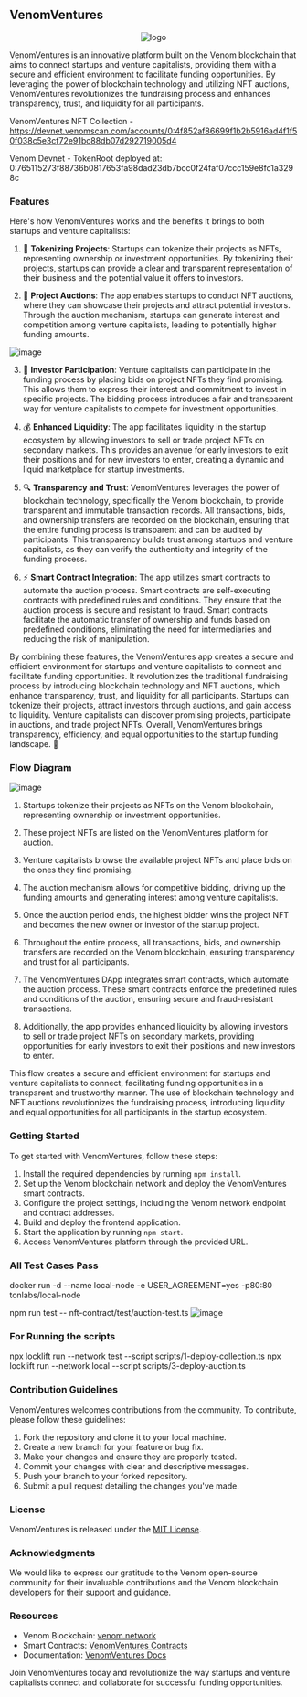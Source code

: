 ## VenomVentures

<p align="center">
  <img src="https://github.com/legendarykamal/VenomVentures/assets/95926324/88e86cb7-0d44-4f4d-a65b-64ab5bf1bd00" alt="logo" />
</p>

VenomVentures is an innovative platform built on the Venom blockchain that aims to connect startups and venture capitalists, providing them with a secure and efficient environment to facilitate funding opportunities. By leveraging the power of blockchain technology and utilizing NFT auctions, VenomVentures revolutionizes the fundraising process and enhances transparency, trust, and liquidity for all participants.

VenomVentures NFT Collection - https://devnet.venomscan.com/accounts/0:4f852af86699f1b2b5916ad4f1f50f038c5e3cf72e91bc88db07d292719005d4

Venom Devnet - TokenRoot deployed at: 0:765115273f88736b0817653fa98dad23db7bcc0f24faf07ccc159e8fc1a3298c
### Features

Here's how VenomVentures works and the benefits it brings to both startups and venture capitalists: 

1. 🚀 **Tokenizing Projects**: Startups can tokenize their projects as NFTs, representing ownership or investment opportunities. By tokenizing their projects, startups can provide a clear and transparent representation of their business and the potential value it offers to investors.

2. 🎯 **Project Auctions**: The app enables startups to conduct NFT auctions, where they can showcase their projects and attract potential investors. Through the auction mechanism, startups can generate interest and competition among venture capitalists, leading to potentially higher funding amounts.

![image](https://github.com/legendarykamal/VenomVentures/assets/95926324/3231c480-e26e-47e3-a948-68c518f73e70)

3. 💼 **Investor Participation**: Venture capitalists can participate in the funding process by placing bids on project NFTs they find promising. This allows them to express their interest and commitment to invest in specific projects. The bidding process introduces a fair and transparent way for venture capitalists to compete for investment opportunities.

4. 💰 **Enhanced Liquidity**: The app facilitates liquidity in the startup ecosystem by allowing investors to sell or trade project NFTs on secondary markets. This provides an avenue for early investors to exit their positions and for new investors to enter, creating a dynamic and liquid marketplace for startup investments.

5. 🔍 **Transparency and Trust**: VenomVentures leverages the power of blockchain technology, specifically the Venom blockchain, to provide transparent and immutable transaction records. All transactions, bids, and ownership transfers are recorded on the blockchain, ensuring that the entire funding process is transparent and can be audited by participants. This transparency builds trust among startups and venture capitalists, as they can verify the authenticity and integrity of the funding process.

6. ⚡️ **Smart Contract Integration**: The app utilizes smart contracts to automate the auction process. Smart contracts are self-executing contracts with predefined rules and conditions. They ensure that the auction process is secure and resistant to fraud. Smart contracts facilitate the automatic transfer of ownership and funds based on predefined conditions, eliminating the need for intermediaries and reducing the risk of manipulation.

By combining these features, the VenomVentures app creates a secure and efficient environment for startups and venture capitalists to connect and facilitate funding opportunities. It revolutionizes the traditional fundraising process by introducing blockchain technology and NFT auctions, which enhance transparency, trust, and liquidity for all participants. Startups can tokenize their projects, attract investors through auctions, and gain access to liquidity. Venture capitalists can discover promising projects, participate in auctions, and trade project NFTs. Overall, VenomVentures brings transparency, efficiency, and equal opportunities to the startup funding landscape. 🌟

### Flow Diagram

![image](https://github.com/legendarykamal/VenomVentures/assets/95926324/c05eac9e-d3ca-4527-9132-df0abfa4761d)

1. Startups tokenize their projects as NFTs on the Venom blockchain, representing ownership or investment opportunities.

2. These project NFTs are listed on the VenomVentures platform for auction.

3. Venture capitalists browse the available project NFTs and place bids on the ones they find promising.

4. The auction mechanism allows for competitive bidding, driving up the funding amounts and generating interest among venture capitalists.

5. Once the auction period ends, the highest bidder wins the project NFT and becomes the new owner or investor of the startup project.

6. Throughout the entire process, all transactions, bids, and ownership transfers are recorded on the Venom blockchain, ensuring transparency and trust for all participants.

7. The VenomVentures DApp integrates smart contracts, which automate the auction process. These smart contracts enforce the predefined rules and conditions of the auction, ensuring secure and fraud-resistant transactions.

8. Additionally, the app provides enhanced liquidity by allowing investors to sell or trade project NFTs on secondary markets, providing opportunities for early investors to exit their positions and new investors to enter.

This flow creates a secure and efficient environment for startups and venture capitalists to connect, facilitating funding opportunities in a transparent and trustworthy manner. The use of blockchain technology and NFT auctions revolutionizes the fundraising process, introducing liquidity and equal opportunities for all participants in the startup ecosystem.
### Getting Started

To get started with VenomVentures, follow these steps:

1. Install the required dependencies by running `npm install`.
2. Set up the Venom blockchain network and deploy the VenomVentures smart contracts.
3. Configure the project settings, including the Venom network endpoint and contract addresses.
4. Build and deploy the frontend application.
5. Start the application by running `npm start`.
6. Access VenomVentures platform through the provided URL.

### All Test Cases Pass

docker run -d --name local-node -e USER_AGREEMENT=yes -p80:80 tonlabs/local-node

npm run test -- nft-contract/test/auction-test.ts
![image](https://github.com/legendarykamal/VenomVentures/assets/95926324/fa492793-bf22-4df3-ac83-5e3067be86b6)

### For Running the scripts 

npx locklift run --network test --script scripts/1-deploy-collection.ts
npx locklift run --network local --script scripts/3-deploy-auction.ts
### Contribution Guidelines

VenomVentures welcomes contributions from the community. To contribute, please follow these guidelines:

1. Fork the repository and clone it to your local machine.
2. Create a new branch for your feature or bug fix.
3. Make your changes and ensure they are properly tested.
4. Commit your changes with clear and descriptive messages.
5. Push your branch to your forked repository.
6. Submit a pull request detailing the changes you've made.

### License

VenomVentures is released under the [MIT License](LICENSE).

### Acknowledgments

We would like to express our gratitude to the Venom open-source community for their invaluable contributions and the Venom blockchain developers for their support and guidance.

### Resources

- Venom Blockchain: [venom.network](https://venom.network)
- Smart Contracts: [VenomVentures Contracts](https://github.com/venomventures/nft-contract)
- Documentation: [VenomVentures Docs](https://venomventures-docs.com)

Join VenomVentures today and revolutionize the way startups and venture capitalists connect and collaborate for successful funding opportunities.
